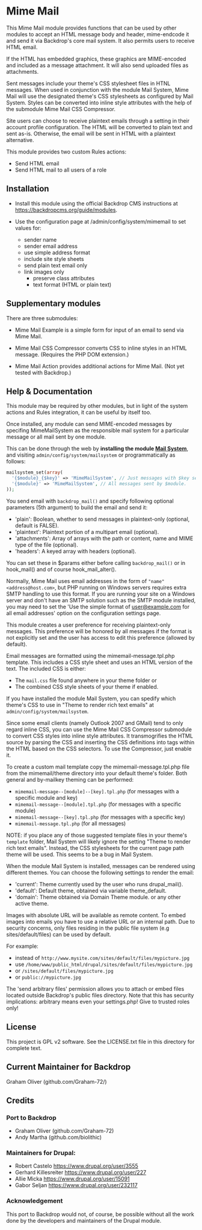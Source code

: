 # Mime Mail

This Mime Mail module provides functions that can be used by other 
modules to accept an HTML message body and header, mime-endcode it 
and send it via Backdrop's core mail system. 
It also permits users to receive HTML email. 

If the HTML has embedded graphics, these graphics are MIME-encoded 
and included as a message attachment. It will also send uploaded 
files as attachments.

Sent messages include your theme's CSS stylesheet files in HTNL messages. When 
used in conjunction with the module Mail System, Mime Mail will use the 
designated theme's CSS stylesheets as configured by Mail System. 
Styles can be converted into inline style attributes with the help of the 
submodule Mime Mail CSS Compressor.

Site users can choose to receive plaintext emails through a setting in their
account profile configuration. The HTML will be converted to plain text and 
sent as-is. Otherwise, the email will be sent in HTML with a plaintext alternative.

This module provides two custom Rules actions:
- Send HTML email
- Send HTML mail to all users of a role

## Installation

- Install this module using the official Backdrop CMS instructions at
  https://backdropcms.org/guide/modules.

- Use the configuration page at /admin/config/system/mimemail to
  set values for:
  + sender name
  + sender email address
  + use simple address format
  + include site style sheets
  + send plain text email only 
  + link images only
	+ preserve class attributes
	+ text format (HTML or plain text) 
	
## Supplementary modules

There are three submodules:

- Mime Mail Example is a simple form for input of an
  email to send via Mime Mail.
	
- Mime Mail CSS Compressor converts CSS to inline styles in
  an HTML message. (Requires the PHP DOM extension.)
	
- Mime Mail Action provides additional actions for Mime Mail.
  (Not yet tested with Backdrop.)
	
## Help & Documentation

This module may be required by other modules, but in light of the system actions
and Rules integration, it can be useful by itself too.

Once installed, any module can send MIME-encoded messages by specifing
MimeMailSystem as the responsible mail system for a particular message
or all mail sent by one module.

This can be done through the web by **installing the module [Mail System](https://backdropcms.org/project/mailsystem)**, and 
visiting `admin/config/system/mailsystem` or programmatically as follows:

```php
mailsystem_set(array(
  '{$module}_{$key}' => 'MimeMailSystem', // Just messages with $key sent by $module.
  '{$module}' => 'MimeMailSystem', // All messages sent by $module.
));
```

You send email with `backdrop_mail()` and specify following optional parameters 
(5th argument) to build the email and send it:
- 'plain':
    Boolean, whether to send messages in plaintext-only (optional, default is FALSE).
- 'plaintext':
    Plaintext portion of a multipart email (optional).
- 'attachments':
    Array of arrays with the path or content, name and MIME type of the file (optional).
- 'headers':
    A keyed array with headers (optional).

You can set these in $params either before calling `backdrop_mail()` or in 
hook_mail() and of course hook_mail_alter().

Normally, Mime Mail uses email addresses in the form of `"name" <address@host.com>`,
but PHP running on Windows servers requires extra SMTP handling to use this format.
If you are running your site on a Windows server and don't have an SMTP solution such
as the SMTP module installed, you may need to set the 'Use the simple format of
user@example.com for all email addresses' option on the configuration settings page.

This module creates a user preference for receiving plaintext-only messages.
This preference will be honored by all messages if the format is not explicitly set
and the user has access to edit this preference (allowed by default).

Email messages are formatted using the mimemail-message.tpl.php template.
This includes a CSS style sheet and uses an HTML version of the text.
The included CSS is either:
  - The `mail.css` file found anywhere in your theme folder or
  - The combined CSS style sheets of your theme if enabled.

If you have installed the module Mail System, you can spedify which theme's CSS
to use in "Theme to render rich text emails" at `admin/config/system/mailsystem`. 

Since some email clients (namely Outlook 2007 and GMail) tend to only regard
inline CSS, you can use the Mime Mail CSS Compressor submodule to convert CSS
styles into inline style attributes. It transmogrifies the HTML source by parsing
the CSS and inserting the CSS definitions into tags within the HTML based on the
CSS selectors. To use the Compressor, just enable it.

To create a custom mail template copy the mimemail-message.tpl.php file from
the mimemail/theme directory into your default theme's folder. Both general and
by-mailkey theming can be performed:
- `mimemail-message--[module]--[key].tpl.php` (for messages with a specific module and key)
- `mimemail-message--[module].tpl.php` (for messages with a specific module)
- `mimemail-message--[key].tpl.php` (for messages with a specific key)
- `mimemail-message.tpl.php` (for all messages)

NOTE: if you place any of those suggested template files in your theme's `template` folder, 
Mail System will likely ignore the setting "Theme to render rich text emails". Instead, 
the CSS stylesheets for the current page path theme will be used. This seems to be a bug in Mail System.

When the module Mail System is installed, messages can be rendered using 
different themes. You can choose the following settings to render the email:
- 'current': Theme currently used by the user who runs drupal_mail().
- 'default': Default theme, obtained via variable theme_default.
- 'domain': Theme obtained via Domain Theme module.
or any other active theme.

Images with absolute URL will be available as remote content. To embed images
into emails you have to use a relative URL or an internal path. Due to security
concerns, only files residing in the public file system (e.g sites/default/files)
can be used by default.

For example:
- instead of `http://www.mysite.com/sites/default/files/mypicture.jpg`
- use `/home/www/public_html/drupal/sites/default/files/mypicture.jpg`
- or `/sites/default/files/mypicture.jpg`
- or `public://mypicture.jpg`

The 'send arbitrary files' permission allows you to attach or embed files located
outside Backdrop's public files directory. Note that this has security implications:
arbitrary means even your settings.php! Give to trusted roles only!

## License

This project is GPL v2 software. See the LICENSE.txt 
file in this directory for complete text.
    
## Current Maintainer for Backdrop

Graham Oliver (github.com/Graham-72/)

## Credits

### Port to Backdrop

+ Graham Oliver (github.com/Graham-72)
+ Andy Martha (github.com/biolithic)

### Maintainers for Drupal:

+ Robert Castelo <https://www.drupal.org/user/3555>
+ Gerhard Killesreiter <https://www.drupal.org/user/227>
+ Allie Micka <https://www.drupal.org/user/15091>
+ Gabor Seljan <https://www.drupal.org/user/232117>

### Acknowledgement

This port to Backdrop would not, of course, be possible without all
the work done by the developers and maintainers of the Drupal module.
